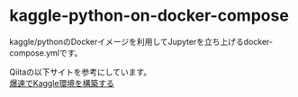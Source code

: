 # kaggle-python-on-docker-compose
kaggle/pythonのDockerイメージを利用してJupyterを立ち上げるdocker-compose.ymlです。

Qiitaの以下サイトを参考にしています。  
[爆速でKaggle環境を構築する](https://qiita.com/bam6o0/items/354faa9394755a984661)
